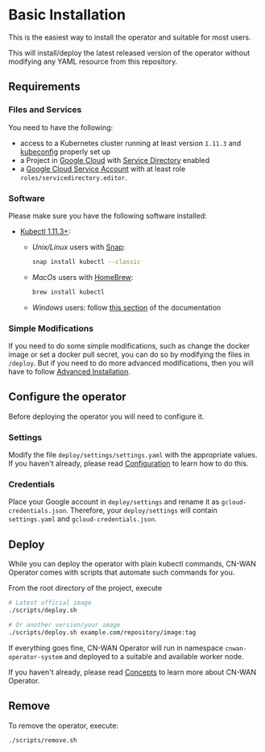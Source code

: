# Basic Installation

This is the easiest way to install the operator and suitable for most users.

This will install/deploy the latest released version of the operator without modifying any YAML resource from this repository.

## Requirements

### Files and Services

You need to have the following:

* access to a Kubernetes cluster running at least version `1.11.3` and [kubeconfig](https://kubernetes.io/docs/tasks/access-application-cluster/configure-access-multiple-clusters/) properly set up
* a Project in [Google Cloud](https://console.cloud.google.com/) with [Service Directory](https://cloud.google.com/service-directory) enabled
* a [Google Cloud Service Account](https://cloud.google.com/iam/docs/service-accounts) with at least role `roles/servicedirectory.editor`.

### Software

Please make sure you have the following software installed:

* [Kubectl 1.11.3+](https://kubernetes.io/docs/tasks/tools/install-kubectl/):
  * *Unix/Linux* users with [Snap](https://snapcraft.io/docs/installing-snapd):

    ```bash
    snap install kubectl --classic
    ```

  * *MacOs* users with [HomeBrew](https://brew.sh/):

    ```bash
    brew install kubectl
    ```

  * *Windows* users: follow [this section](https://kubernetes.io/docs/tasks/tools/install-kubectl/#install-kubectl-on-windows) of the documentation

### Simple Modifications

If you need to do some simple modifications, such as change the docker image or set a docker pull secret, you can do so by modifying the files in `/deploy`. But if you need to do more advanced modifications, then you will have to follow [Advanced Installation](./advanced_installation.md).

## Configure the operator

Before deploying the operator you will need to configure it.

### Settings

Modify the file `deploy/settings/settings.yaml` with the appropriate values.  
If you haven't already, please read [Configuration](./configuration.md) to learn how to do this.

### Credentials

Place your Google account in `deploy/settings` and rename it as `gcloud-credentials.json`. Therefore, your `deploy/settings` will contain `settings.yaml` and `gcloud-credentials.json`.

## Deploy

While you can deploy the operator with plain kubectl commands, CN-WAN Operator comes with scripts that automate such commands for you.

From the root directory of the project, execute

```bash
# Latest official image
./scripts/deploy.sh

# Or another version/your image
./scripts/deploy.sh example.com/repository/image:tag
```

If everything goes fine, CN-WAN Operator will run in namespace `cnwan-operator-system` and deployed to a suitable and available worker node.

If you haven't already, please read [Concepts](./concepts.md) to learn more about CN-WAN Operator.

## Remove

To remove the operator, execute:

```bash
./scripts/remove.sh
```

